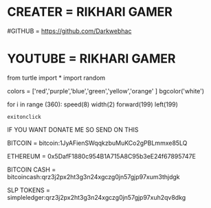 # CREATER = RIKHARI GAMER
#GITHUB  =  https://github.com/Darkwebhac
# YOUTUBE  =  RIKHARI GAMER



from turtle import * 
import random

colors  =  ['red','purple','blue','green','yellow','orange' ]
bgcolor('white')

for i in range (360):
	speed(8)
	width(2)
	forward(199)
	left(199)
	
	exitonclick
	
IF YOU WANT DONATE ME SO SEND ON THIS 

BITCOIN = bitcoin:1JyAFienSWqqkzbuMuKCo2gPBLmmxe85LQ

ETHEREUM = 0x5DafF1880c954B1A715A8C95b3eE24f67895747E

BITCOIN CASH = bitcoincash:qrz3j2px2ht3g3n24xgczg0jn57gjp97xum3thjdgk

SLP TOKENS = simpleledger:qrz3j2px2ht3g3n24xgczg0jn57gjp97xuh2qv8dkg
